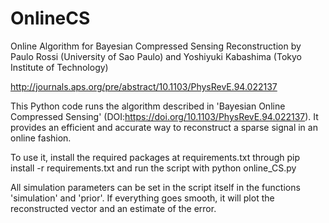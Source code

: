 # OnlineCS
Online Algorithm for Bayesian Compressed Sensing Reconstruction
by
Paulo Rossi (University of Sao Paulo) and
Yoshiyuki Kabashima (Tokyo Institute of Technology)

http://journals.aps.org/pre/abstract/10.1103/PhysRevE.94.022137

This Python code runs the algorithm described in 'Bayesian Online Compressed Sensing' (DOI:https://doi.org/10.1103/PhysRevE.94.022137).
It provides an efficient and accurate way to reconstruct a sparse signal in an online fashion.

To use it, install the required packages at requirements.txt through
pip install -r requirements.txt
and run the script with
python online_CS.py

All simulation parameters can be set in the script itself in the functions 'simulation' and 'prior'.
If everything goes smooth, it will plot the reconstructed vector and an estimate of the error.
